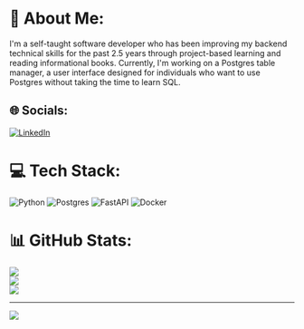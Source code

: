 # 💫 About Me:
I'm a self-taught software developer who has been improving my backend technical skills for the past 2.5 years through project-based learning and reading informational books. Currently, I'm working on a Postgres table manager, a user interface designed for individuals who want to use Postgres without taking the time to learn SQL.

## 🌐 Socials:
[![LinkedIn](https://img.shields.io/badge/LinkedIn-%230077B5.svg?logo=linkedin&logoColor=white)](https://linkedin.com/in/daniel-lacina-071191306)

# 💻 Tech Stack:
![Python](https://img.shields.io/badge/python-3670A0?style=for-the-badge&logo=python&logoColor=ffdd54) 
![Postgres](https://img.shields.io/badge/postgres-%23316192.svg?style=for-the-badge&logo=postgresql&logoColor=white) 
![FastAPI](https://img.shields.io/badge/FastAPI-005571?style=for-the-badge&logo=fastapi) 
![Docker](https://img.shields.io/badge/docker-%230db7ed.svg?style=for-the-badge&logo=docker&logoColor=white)

# 📊 GitHub Stats:
![](https://github-readme-stats.vercel.app/api?username=bendeez&theme=dark&hide_border=false&include_all_commits=false&count_private=false)<br/>
![](https://github-readme-streak-stats.herokuapp.com/?user=bendeez&theme=dark&hide_border=false)<br/>
![](https://github-readme-stats.vercel.app/api/top-langs/?username=bendeez&theme=dark&hide_border=false&include_all_commits=false&count_private=false&layout=compact)

---
[![](https://visitcount.itsvg.in/api?id=bendeez&icon=0&color=0)](https://visitcount.itsvg.in)

<!-- Proudly created with GPRM ( https://gprm.itsvg.in ) -->

